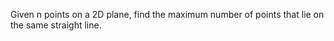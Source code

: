 Given n points on a 2D plane, find the maximum number of points that lie on the same straight line.

